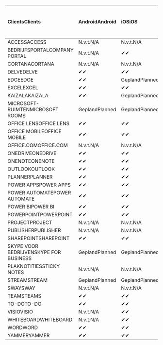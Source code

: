 <!-- This file is generated automatically. Changes made to this file will be overwritten.-->
|<span data-ttu-id="7e1ec-101">Clients</span><span class="sxs-lookup"><span data-stu-id="7e1ec-101">Clients</span></span>|<span data-ttu-id="7e1ec-102">Android</span><span class="sxs-lookup"><span data-stu-id="7e1ec-102">Android</span></span>|<span data-ttu-id="7e1ec-103">iOS</span><span class="sxs-lookup"><span data-stu-id="7e1ec-103">iOS</span></span>|<span data-ttu-id="7e1ec-104">Mac</span><span class="sxs-lookup"><span data-stu-id="7e1ec-104">Mac</span></span>|<span data-ttu-id="7e1ec-105">Windows 10</span><span class="sxs-lookup"><span data-stu-id="7e1ec-105">Windows 10</span></span><br><span data-ttu-id="7e1ec-106">Bureaublad</span><span class="sxs-lookup"><span data-stu-id="7e1ec-106">Desktop</span></span>|<span data-ttu-id="7e1ec-107">Windows 10</span><span class="sxs-lookup"><span data-stu-id="7e1ec-107">Windows 10</span></span><br><span data-ttu-id="7e1ec-108">Moderne apps</span><span class="sxs-lookup"><span data-stu-id="7e1ec-108">Modern Apps</span></span>|
|:-|:-|:-|:-|:-|:-|
|<span data-ttu-id="7e1ec-109">ACCESS</span><span class="sxs-lookup"><span data-stu-id="7e1ec-109">ACCESS</span></span>|<span data-ttu-id="7e1ec-110">N.v.t.</span><span class="sxs-lookup"><span data-stu-id="7e1ec-110">N/A</span></span>|<span data-ttu-id="7e1ec-111">N.v.t.</span><span class="sxs-lookup"><span data-stu-id="7e1ec-111">N/A</span></span>|<span data-ttu-id="7e1ec-112">N.v.t.</span><span class="sxs-lookup"><span data-stu-id="7e1ec-112">N/A</span></span>|<span data-ttu-id="7e1ec-113">✔</span><span class="sxs-lookup"><span data-stu-id="7e1ec-113">✔</span></span>|<span data-ttu-id="7e1ec-114">N.v.t.</span><span class="sxs-lookup"><span data-stu-id="7e1ec-114">N/A</span></span>|
|<span data-ttu-id="7e1ec-115">BEDRIJFSPORTAL</span><span class="sxs-lookup"><span data-stu-id="7e1ec-115">COMPANY PORTAL</span></span>|<span data-ttu-id="7e1ec-116">N.v.t.</span><span class="sxs-lookup"><span data-stu-id="7e1ec-116">N/A</span></span>|<span data-ttu-id="7e1ec-117">✔</span><span class="sxs-lookup"><span data-stu-id="7e1ec-117">✔</span></span>|<span data-ttu-id="7e1ec-118">Gepland</span><span class="sxs-lookup"><span data-stu-id="7e1ec-118">Planned</span></span>|<span data-ttu-id="7e1ec-119">N.v.t.</span><span class="sxs-lookup"><span data-stu-id="7e1ec-119">N/A</span></span>|<span data-ttu-id="7e1ec-120">✔</span><span class="sxs-lookup"><span data-stu-id="7e1ec-120">✔</span></span>|
|<span data-ttu-id="7e1ec-121">CORTANA</span><span class="sxs-lookup"><span data-stu-id="7e1ec-121">CORTANA</span></span>|<span data-ttu-id="7e1ec-122">N.v.t.</span><span class="sxs-lookup"><span data-stu-id="7e1ec-122">N/A</span></span>|<span data-ttu-id="7e1ec-123">N.v.t.</span><span class="sxs-lookup"><span data-stu-id="7e1ec-123">N/A</span></span>|<span data-ttu-id="7e1ec-124">N.v.t.</span><span class="sxs-lookup"><span data-stu-id="7e1ec-124">N/A</span></span>|<span data-ttu-id="7e1ec-125">N.v.t.</span><span class="sxs-lookup"><span data-stu-id="7e1ec-125">N/A</span></span>|<span data-ttu-id="7e1ec-126">✔</span><span class="sxs-lookup"><span data-stu-id="7e1ec-126">✔</span></span>|
|<span data-ttu-id="7e1ec-127">DELVE</span><span class="sxs-lookup"><span data-stu-id="7e1ec-127">DELVE</span></span>|<span data-ttu-id="7e1ec-128">✔</span><span class="sxs-lookup"><span data-stu-id="7e1ec-128">✔</span></span>|<span data-ttu-id="7e1ec-129">✔</span><span class="sxs-lookup"><span data-stu-id="7e1ec-129">✔</span></span>|<span data-ttu-id="7e1ec-130">N.v.t.</span><span class="sxs-lookup"><span data-stu-id="7e1ec-130">N/A</span></span>|<span data-ttu-id="7e1ec-131">N.v.t.</span><span class="sxs-lookup"><span data-stu-id="7e1ec-131">N/A</span></span>|<span data-ttu-id="7e1ec-132">N.v.t.</span><span class="sxs-lookup"><span data-stu-id="7e1ec-132">N/A</span></span>|
|<span data-ttu-id="7e1ec-133">EDGE</span><span class="sxs-lookup"><span data-stu-id="7e1ec-133">EDGE</span></span>|<span data-ttu-id="7e1ec-134">✔</span><span class="sxs-lookup"><span data-stu-id="7e1ec-134">✔</span></span>|<span data-ttu-id="7e1ec-135">Gepland</span><span class="sxs-lookup"><span data-stu-id="7e1ec-135">Planned</span></span>|<span data-ttu-id="7e1ec-136">N.v.t.</span><span class="sxs-lookup"><span data-stu-id="7e1ec-136">N/A</span></span>|<span data-ttu-id="7e1ec-137">✔</span><span class="sxs-lookup"><span data-stu-id="7e1ec-137">✔</span></span>|<span data-ttu-id="7e1ec-138">N.v.t.</span><span class="sxs-lookup"><span data-stu-id="7e1ec-138">N/A</span></span>|
|<span data-ttu-id="7e1ec-139">EXCEL</span><span class="sxs-lookup"><span data-stu-id="7e1ec-139">EXCEL</span></span>|<span data-ttu-id="7e1ec-140">✔</span><span class="sxs-lookup"><span data-stu-id="7e1ec-140">✔</span></span>|<span data-ttu-id="7e1ec-141">✔</span><span class="sxs-lookup"><span data-stu-id="7e1ec-141">✔</span></span>|<span data-ttu-id="7e1ec-142">✔</span><span class="sxs-lookup"><span data-stu-id="7e1ec-142">✔</span></span>|<span data-ttu-id="7e1ec-143">✔</span><span class="sxs-lookup"><span data-stu-id="7e1ec-143">✔</span></span>|<span data-ttu-id="7e1ec-144">✔</span><span class="sxs-lookup"><span data-stu-id="7e1ec-144">✔</span></span>|
|<span data-ttu-id="7e1ec-145">KAIZALA</span><span class="sxs-lookup"><span data-stu-id="7e1ec-145">KAIZALA</span></span>|<span data-ttu-id="7e1ec-146">✔</span><span class="sxs-lookup"><span data-stu-id="7e1ec-146">✔</span></span>|<span data-ttu-id="7e1ec-147">Gepland</span><span class="sxs-lookup"><span data-stu-id="7e1ec-147">Planned</span></span>|<span data-ttu-id="7e1ec-148">N.v.t.</span><span class="sxs-lookup"><span data-stu-id="7e1ec-148">N/A</span></span>|<span data-ttu-id="7e1ec-149">N.v.t.</span><span class="sxs-lookup"><span data-stu-id="7e1ec-149">N/A</span></span>|<span data-ttu-id="7e1ec-150">N.v.t.</span><span class="sxs-lookup"><span data-stu-id="7e1ec-150">N/A</span></span>|
|<span data-ttu-id="7e1ec-151">MICROSOFT-RUIMTEN</span><span class="sxs-lookup"><span data-stu-id="7e1ec-151">MICROSOFT ROOMS</span></span>|<span data-ttu-id="7e1ec-152">Gepland</span><span class="sxs-lookup"><span data-stu-id="7e1ec-152">Planned</span></span>|<span data-ttu-id="7e1ec-153">Gepland</span><span class="sxs-lookup"><span data-stu-id="7e1ec-153">Planned</span></span>|<span data-ttu-id="7e1ec-154">N.v.t.</span><span class="sxs-lookup"><span data-stu-id="7e1ec-154">N/A</span></span>|<span data-ttu-id="7e1ec-155">N.v.t.</span><span class="sxs-lookup"><span data-stu-id="7e1ec-155">N/A</span></span>|<span data-ttu-id="7e1ec-156">N.v.t.</span><span class="sxs-lookup"><span data-stu-id="7e1ec-156">N/A</span></span>|
|<span data-ttu-id="7e1ec-157">OFFICE LENS</span><span class="sxs-lookup"><span data-stu-id="7e1ec-157">OFFICE LENS</span></span>|<span data-ttu-id="7e1ec-158">✔</span><span class="sxs-lookup"><span data-stu-id="7e1ec-158">✔</span></span>|<span data-ttu-id="7e1ec-159">✔</span><span class="sxs-lookup"><span data-stu-id="7e1ec-159">✔</span></span>|<span data-ttu-id="7e1ec-160">N.v.t.</span><span class="sxs-lookup"><span data-stu-id="7e1ec-160">N/A</span></span>|<span data-ttu-id="7e1ec-161">N.v.t.</span><span class="sxs-lookup"><span data-stu-id="7e1ec-161">N/A</span></span>|<span data-ttu-id="7e1ec-162">N.v.t.</span><span class="sxs-lookup"><span data-stu-id="7e1ec-162">N/A</span></span>|
|<span data-ttu-id="7e1ec-163">OFFICE MOBILE</span><span class="sxs-lookup"><span data-stu-id="7e1ec-163">OFFICE MOBILE</span></span>|<span data-ttu-id="7e1ec-164">✔</span><span class="sxs-lookup"><span data-stu-id="7e1ec-164">✔</span></span>|<span data-ttu-id="7e1ec-165">✔</span><span class="sxs-lookup"><span data-stu-id="7e1ec-165">✔</span></span>|<span data-ttu-id="7e1ec-166">N.v.t.</span><span class="sxs-lookup"><span data-stu-id="7e1ec-166">N/A</span></span>|<span data-ttu-id="7e1ec-167">N.v.t.</span><span class="sxs-lookup"><span data-stu-id="7e1ec-167">N/A</span></span>|<span data-ttu-id="7e1ec-168">N.v.t.</span><span class="sxs-lookup"><span data-stu-id="7e1ec-168">N/A</span></span>|
|<span data-ttu-id="7e1ec-169">OFFICE.COM</span><span class="sxs-lookup"><span data-stu-id="7e1ec-169">OFFICE.COM</span></span>|<span data-ttu-id="7e1ec-170">N.v.t.</span><span class="sxs-lookup"><span data-stu-id="7e1ec-170">N/A</span></span>|<span data-ttu-id="7e1ec-171">N.v.t.</span><span class="sxs-lookup"><span data-stu-id="7e1ec-171">N/A</span></span>|<span data-ttu-id="7e1ec-172">N.v.t.</span><span class="sxs-lookup"><span data-stu-id="7e1ec-172">N/A</span></span>|<span data-ttu-id="7e1ec-173">N.v.t.</span><span class="sxs-lookup"><span data-stu-id="7e1ec-173">N/A</span></span>|<span data-ttu-id="7e1ec-174">✔</span><span class="sxs-lookup"><span data-stu-id="7e1ec-174">✔</span></span>|
|<span data-ttu-id="7e1ec-175">ONEDRIVE</span><span class="sxs-lookup"><span data-stu-id="7e1ec-175">ONEDRIVE</span></span>|<span data-ttu-id="7e1ec-176">✔</span><span class="sxs-lookup"><span data-stu-id="7e1ec-176">✔</span></span>|<span data-ttu-id="7e1ec-177">✔</span><span class="sxs-lookup"><span data-stu-id="7e1ec-177">✔</span></span>|<span data-ttu-id="7e1ec-178">Gepland</span><span class="sxs-lookup"><span data-stu-id="7e1ec-178">Planned</span></span>|<span data-ttu-id="7e1ec-179">✔</span><span class="sxs-lookup"><span data-stu-id="7e1ec-179">✔</span></span>|<span data-ttu-id="7e1ec-180">✔</span><span class="sxs-lookup"><span data-stu-id="7e1ec-180">✔</span></span>|
|<span data-ttu-id="7e1ec-181">ONENOTE</span><span class="sxs-lookup"><span data-stu-id="7e1ec-181">ONENOTE</span></span>|<span data-ttu-id="7e1ec-182">✔</span><span class="sxs-lookup"><span data-stu-id="7e1ec-182">✔</span></span>|<span data-ttu-id="7e1ec-183">✔</span><span class="sxs-lookup"><span data-stu-id="7e1ec-183">✔</span></span>|<span data-ttu-id="7e1ec-184">✔</span><span class="sxs-lookup"><span data-stu-id="7e1ec-184">✔</span></span>|<span data-ttu-id="7e1ec-185">Gepland</span><span class="sxs-lookup"><span data-stu-id="7e1ec-185">Planned</span></span>|<span data-ttu-id="7e1ec-186">✔</span><span class="sxs-lookup"><span data-stu-id="7e1ec-186">✔</span></span>|
|<span data-ttu-id="7e1ec-187">OUTLOOK</span><span class="sxs-lookup"><span data-stu-id="7e1ec-187">OUTLOOK</span></span>|<span data-ttu-id="7e1ec-188">✔</span><span class="sxs-lookup"><span data-stu-id="7e1ec-188">✔</span></span>|<span data-ttu-id="7e1ec-189">✔</span><span class="sxs-lookup"><span data-stu-id="7e1ec-189">✔</span></span>|<span data-ttu-id="7e1ec-190">Gepland</span><span class="sxs-lookup"><span data-stu-id="7e1ec-190">Planned</span></span>|<span data-ttu-id="7e1ec-191">✔</span><span class="sxs-lookup"><span data-stu-id="7e1ec-191">✔</span></span>|<span data-ttu-id="7e1ec-192">✔</span><span class="sxs-lookup"><span data-stu-id="7e1ec-192">✔</span></span>|
|<span data-ttu-id="7e1ec-193">PLANNER</span><span class="sxs-lookup"><span data-stu-id="7e1ec-193">PLANNER</span></span>|<span data-ttu-id="7e1ec-194">✔</span><span class="sxs-lookup"><span data-stu-id="7e1ec-194">✔</span></span>|<span data-ttu-id="7e1ec-195">✔</span><span class="sxs-lookup"><span data-stu-id="7e1ec-195">✔</span></span>|<span data-ttu-id="7e1ec-196">N.v.t.</span><span class="sxs-lookup"><span data-stu-id="7e1ec-196">N/A</span></span>|<span data-ttu-id="7e1ec-197">N.v.t.</span><span class="sxs-lookup"><span data-stu-id="7e1ec-197">N/A</span></span>|<span data-ttu-id="7e1ec-198">N.v.t.</span><span class="sxs-lookup"><span data-stu-id="7e1ec-198">N/A</span></span>|
|<span data-ttu-id="7e1ec-199">POWER APPS</span><span class="sxs-lookup"><span data-stu-id="7e1ec-199">POWER APPS</span></span>|<span data-ttu-id="7e1ec-200">✔</span><span class="sxs-lookup"><span data-stu-id="7e1ec-200">✔</span></span>|<span data-ttu-id="7e1ec-201">✔</span><span class="sxs-lookup"><span data-stu-id="7e1ec-201">✔</span></span>|<span data-ttu-id="7e1ec-202">N.v.t.</span><span class="sxs-lookup"><span data-stu-id="7e1ec-202">N/A</span></span>|<span data-ttu-id="7e1ec-203">N.v.t.</span><span class="sxs-lookup"><span data-stu-id="7e1ec-203">N/A</span></span>|<span data-ttu-id="7e1ec-204">Gepland</span><span class="sxs-lookup"><span data-stu-id="7e1ec-204">Planned</span></span>|
|<span data-ttu-id="7e1ec-205">POWER AUTOMATE</span><span class="sxs-lookup"><span data-stu-id="7e1ec-205">POWER AUTOMATE</span></span>|<span data-ttu-id="7e1ec-206">✔</span><span class="sxs-lookup"><span data-stu-id="7e1ec-206">✔</span></span>|<span data-ttu-id="7e1ec-207">✔</span><span class="sxs-lookup"><span data-stu-id="7e1ec-207">✔</span></span>|<span data-ttu-id="7e1ec-208">N.v.t.</span><span class="sxs-lookup"><span data-stu-id="7e1ec-208">N/A</span></span>|<span data-ttu-id="7e1ec-209">N.v.t.</span><span class="sxs-lookup"><span data-stu-id="7e1ec-209">N/A</span></span>|<span data-ttu-id="7e1ec-210">N.v.t.</span><span class="sxs-lookup"><span data-stu-id="7e1ec-210">N/A</span></span>|
|<span data-ttu-id="7e1ec-211">POWER BI</span><span class="sxs-lookup"><span data-stu-id="7e1ec-211">POWER BI</span></span>|<span data-ttu-id="7e1ec-212">✔</span><span class="sxs-lookup"><span data-stu-id="7e1ec-212">✔</span></span>|<span data-ttu-id="7e1ec-213">✔</span><span class="sxs-lookup"><span data-stu-id="7e1ec-213">✔</span></span>|<span data-ttu-id="7e1ec-214">N.v.t.</span><span class="sxs-lookup"><span data-stu-id="7e1ec-214">N/A</span></span>|<span data-ttu-id="7e1ec-215">Gepland</span><span class="sxs-lookup"><span data-stu-id="7e1ec-215">Planned</span></span>|<span data-ttu-id="7e1ec-216">✔</span><span class="sxs-lookup"><span data-stu-id="7e1ec-216">✔</span></span>|
|<span data-ttu-id="7e1ec-217">POWERPOINT</span><span class="sxs-lookup"><span data-stu-id="7e1ec-217">POWERPOINT</span></span>|<span data-ttu-id="7e1ec-218">✔</span><span class="sxs-lookup"><span data-stu-id="7e1ec-218">✔</span></span>|<span data-ttu-id="7e1ec-219">✔</span><span class="sxs-lookup"><span data-stu-id="7e1ec-219">✔</span></span>|<span data-ttu-id="7e1ec-220">✔</span><span class="sxs-lookup"><span data-stu-id="7e1ec-220">✔</span></span>|<span data-ttu-id="7e1ec-221">✔</span><span class="sxs-lookup"><span data-stu-id="7e1ec-221">✔</span></span>|<span data-ttu-id="7e1ec-222">✔</span><span class="sxs-lookup"><span data-stu-id="7e1ec-222">✔</span></span>|
|<span data-ttu-id="7e1ec-223">PROJECT</span><span class="sxs-lookup"><span data-stu-id="7e1ec-223">PROJECT</span></span>|<span data-ttu-id="7e1ec-224">N.v.t.</span><span class="sxs-lookup"><span data-stu-id="7e1ec-224">N/A</span></span>|<span data-ttu-id="7e1ec-225">N.v.t.</span><span class="sxs-lookup"><span data-stu-id="7e1ec-225">N/A</span></span>|<span data-ttu-id="7e1ec-226">N.v.t.</span><span class="sxs-lookup"><span data-stu-id="7e1ec-226">N/A</span></span>|<span data-ttu-id="7e1ec-227">✔</span><span class="sxs-lookup"><span data-stu-id="7e1ec-227">✔</span></span>|<span data-ttu-id="7e1ec-228">N.v.t.</span><span class="sxs-lookup"><span data-stu-id="7e1ec-228">N/A</span></span>|
|<span data-ttu-id="7e1ec-229">PUBLISHER</span><span class="sxs-lookup"><span data-stu-id="7e1ec-229">PUBLISHER</span></span>|<span data-ttu-id="7e1ec-230">N.v.t.</span><span class="sxs-lookup"><span data-stu-id="7e1ec-230">N/A</span></span>|<span data-ttu-id="7e1ec-231">N.v.t.</span><span class="sxs-lookup"><span data-stu-id="7e1ec-231">N/A</span></span>|<span data-ttu-id="7e1ec-232">N.v.t.</span><span class="sxs-lookup"><span data-stu-id="7e1ec-232">N/A</span></span>|<span data-ttu-id="7e1ec-233">✔</span><span class="sxs-lookup"><span data-stu-id="7e1ec-233">✔</span></span>|<span data-ttu-id="7e1ec-234">N.v.t.</span><span class="sxs-lookup"><span data-stu-id="7e1ec-234">N/A</span></span>|
|<span data-ttu-id="7e1ec-235">SHAREPOINT</span><span class="sxs-lookup"><span data-stu-id="7e1ec-235">SHAREPOINT</span></span>|<span data-ttu-id="7e1ec-236">✔</span><span class="sxs-lookup"><span data-stu-id="7e1ec-236">✔</span></span>|<span data-ttu-id="7e1ec-237">✔</span><span class="sxs-lookup"><span data-stu-id="7e1ec-237">✔</span></span>|<span data-ttu-id="7e1ec-238">N.v.t.</span><span class="sxs-lookup"><span data-stu-id="7e1ec-238">N/A</span></span>|<span data-ttu-id="7e1ec-239">N.v.t.</span><span class="sxs-lookup"><span data-stu-id="7e1ec-239">N/A</span></span>|<span data-ttu-id="7e1ec-240">N.v.t.</span><span class="sxs-lookup"><span data-stu-id="7e1ec-240">N/A</span></span>|
|<span data-ttu-id="7e1ec-241">SKYPE VOOR BEDRIJVEN</span><span class="sxs-lookup"><span data-stu-id="7e1ec-241">SKYPE FOR BUSINESS</span></span>|<span data-ttu-id="7e1ec-242">Gepland</span><span class="sxs-lookup"><span data-stu-id="7e1ec-242">Planned</span></span>|<span data-ttu-id="7e1ec-243">Gepland</span><span class="sxs-lookup"><span data-stu-id="7e1ec-243">Planned</span></span>|<span data-ttu-id="7e1ec-244">N.v.t.</span><span class="sxs-lookup"><span data-stu-id="7e1ec-244">N/A</span></span>|<span data-ttu-id="7e1ec-245">N.v.t.</span><span class="sxs-lookup"><span data-stu-id="7e1ec-245">N/A</span></span>|<span data-ttu-id="7e1ec-246">N.v.t.</span><span class="sxs-lookup"><span data-stu-id="7e1ec-246">N/A</span></span>|
|<span data-ttu-id="7e1ec-247">PLAKNOTITIES</span><span class="sxs-lookup"><span data-stu-id="7e1ec-247">STICKY NOTES</span></span>|<span data-ttu-id="7e1ec-248">N.v.t.</span><span class="sxs-lookup"><span data-stu-id="7e1ec-248">N/A</span></span>|<span data-ttu-id="7e1ec-249">N.v.t.</span><span class="sxs-lookup"><span data-stu-id="7e1ec-249">N/A</span></span>|<span data-ttu-id="7e1ec-250">N.v.t.</span><span class="sxs-lookup"><span data-stu-id="7e1ec-250">N/A</span></span>|<span data-ttu-id="7e1ec-251">N.v.t.</span><span class="sxs-lookup"><span data-stu-id="7e1ec-251">N/A</span></span>|<span data-ttu-id="7e1ec-252">✔</span><span class="sxs-lookup"><span data-stu-id="7e1ec-252">✔</span></span>|
|<span data-ttu-id="7e1ec-253">STREAM</span><span class="sxs-lookup"><span data-stu-id="7e1ec-253">STREAM</span></span>|<span data-ttu-id="7e1ec-254">Gepland</span><span class="sxs-lookup"><span data-stu-id="7e1ec-254">Planned</span></span>|<span data-ttu-id="7e1ec-255">Gepland</span><span class="sxs-lookup"><span data-stu-id="7e1ec-255">Planned</span></span>|<span data-ttu-id="7e1ec-256">N.v.t.</span><span class="sxs-lookup"><span data-stu-id="7e1ec-256">N/A</span></span>|<span data-ttu-id="7e1ec-257">N.v.t.</span><span class="sxs-lookup"><span data-stu-id="7e1ec-257">N/A</span></span>|<span data-ttu-id="7e1ec-258">N.v.t.</span><span class="sxs-lookup"><span data-stu-id="7e1ec-258">N/A</span></span>|
|<span data-ttu-id="7e1ec-259">SWAY</span><span class="sxs-lookup"><span data-stu-id="7e1ec-259">SWAY</span></span>|<span data-ttu-id="7e1ec-260">N.v.t.</span><span class="sxs-lookup"><span data-stu-id="7e1ec-260">N/A</span></span>|<span data-ttu-id="7e1ec-261">N.v.t.</span><span class="sxs-lookup"><span data-stu-id="7e1ec-261">N/A</span></span>|<span data-ttu-id="7e1ec-262">N.v.t.</span><span class="sxs-lookup"><span data-stu-id="7e1ec-262">N/A</span></span>|<span data-ttu-id="7e1ec-263">N.v.t.</span><span class="sxs-lookup"><span data-stu-id="7e1ec-263">N/A</span></span>|<span data-ttu-id="7e1ec-264">✔</span><span class="sxs-lookup"><span data-stu-id="7e1ec-264">✔</span></span>|
|<span data-ttu-id="7e1ec-265">TEAMS</span><span class="sxs-lookup"><span data-stu-id="7e1ec-265">TEAMS</span></span>|<span data-ttu-id="7e1ec-266">✔</span><span class="sxs-lookup"><span data-stu-id="7e1ec-266">✔</span></span>|<span data-ttu-id="7e1ec-267">✔</span><span class="sxs-lookup"><span data-stu-id="7e1ec-267">✔</span></span>|<span data-ttu-id="7e1ec-268">Gepland</span><span class="sxs-lookup"><span data-stu-id="7e1ec-268">Planned</span></span>|<span data-ttu-id="7e1ec-269">Gepland</span><span class="sxs-lookup"><span data-stu-id="7e1ec-269">Planned</span></span>|<span data-ttu-id="7e1ec-270">N.v.t.</span><span class="sxs-lookup"><span data-stu-id="7e1ec-270">N/A</span></span>|
|<span data-ttu-id="7e1ec-271">TO-DO</span><span class="sxs-lookup"><span data-stu-id="7e1ec-271">TO-DO</span></span>|<span data-ttu-id="7e1ec-272">✔</span><span class="sxs-lookup"><span data-stu-id="7e1ec-272">✔</span></span>|<span data-ttu-id="7e1ec-273">✔</span><span class="sxs-lookup"><span data-stu-id="7e1ec-273">✔</span></span>|<span data-ttu-id="7e1ec-274">N.v.t.</span><span class="sxs-lookup"><span data-stu-id="7e1ec-274">N/A</span></span>|<span data-ttu-id="7e1ec-275">N.v.t.</span><span class="sxs-lookup"><span data-stu-id="7e1ec-275">N/A</span></span>|<span data-ttu-id="7e1ec-276">✔</span><span class="sxs-lookup"><span data-stu-id="7e1ec-276">✔</span></span>|
|<span data-ttu-id="7e1ec-277">VISIO</span><span class="sxs-lookup"><span data-stu-id="7e1ec-277">VISIO</span></span>|<span data-ttu-id="7e1ec-278">N.v.t.</span><span class="sxs-lookup"><span data-stu-id="7e1ec-278">N/A</span></span>|<span data-ttu-id="7e1ec-279">✔</span><span class="sxs-lookup"><span data-stu-id="7e1ec-279">✔</span></span>|<span data-ttu-id="7e1ec-280">N.v.t.</span><span class="sxs-lookup"><span data-stu-id="7e1ec-280">N/A</span></span>|<span data-ttu-id="7e1ec-281">✔</span><span class="sxs-lookup"><span data-stu-id="7e1ec-281">✔</span></span>|<span data-ttu-id="7e1ec-282">N.v.t.</span><span class="sxs-lookup"><span data-stu-id="7e1ec-282">N/A</span></span>|
|<span data-ttu-id="7e1ec-283">WHITEBOARD</span><span class="sxs-lookup"><span data-stu-id="7e1ec-283">WHITEBOARD</span></span>|<span data-ttu-id="7e1ec-284">N.v.t.</span><span class="sxs-lookup"><span data-stu-id="7e1ec-284">N/A</span></span>|<span data-ttu-id="7e1ec-285">✔</span><span class="sxs-lookup"><span data-stu-id="7e1ec-285">✔</span></span>|<span data-ttu-id="7e1ec-286">N.v.t.</span><span class="sxs-lookup"><span data-stu-id="7e1ec-286">N/A</span></span>|<span data-ttu-id="7e1ec-287">N.v.t.</span><span class="sxs-lookup"><span data-stu-id="7e1ec-287">N/A</span></span>|<span data-ttu-id="7e1ec-288">✔</span><span class="sxs-lookup"><span data-stu-id="7e1ec-288">✔</span></span>|
|<span data-ttu-id="7e1ec-289">WORD</span><span class="sxs-lookup"><span data-stu-id="7e1ec-289">WORD</span></span>|<span data-ttu-id="7e1ec-290">✔</span><span class="sxs-lookup"><span data-stu-id="7e1ec-290">✔</span></span>|<span data-ttu-id="7e1ec-291">✔</span><span class="sxs-lookup"><span data-stu-id="7e1ec-291">✔</span></span>|<span data-ttu-id="7e1ec-292">✔</span><span class="sxs-lookup"><span data-stu-id="7e1ec-292">✔</span></span>|<span data-ttu-id="7e1ec-293">✔</span><span class="sxs-lookup"><span data-stu-id="7e1ec-293">✔</span></span>|<span data-ttu-id="7e1ec-294">✔</span><span class="sxs-lookup"><span data-stu-id="7e1ec-294">✔</span></span>|
|<span data-ttu-id="7e1ec-295">YAMMER</span><span class="sxs-lookup"><span data-stu-id="7e1ec-295">YAMMER</span></span>|<span data-ttu-id="7e1ec-296">✔</span><span class="sxs-lookup"><span data-stu-id="7e1ec-296">✔</span></span>|<span data-ttu-id="7e1ec-297">✔</span><span class="sxs-lookup"><span data-stu-id="7e1ec-297">✔</span></span>|<span data-ttu-id="7e1ec-298">N.v.t.</span><span class="sxs-lookup"><span data-stu-id="7e1ec-298">N/A</span></span>|<span data-ttu-id="7e1ec-299">Gepland</span><span class="sxs-lookup"><span data-stu-id="7e1ec-299">Planned</span></span>|<span data-ttu-id="7e1ec-300">N.v.t.</span><span class="sxs-lookup"><span data-stu-id="7e1ec-300">N/A</span></span>|
